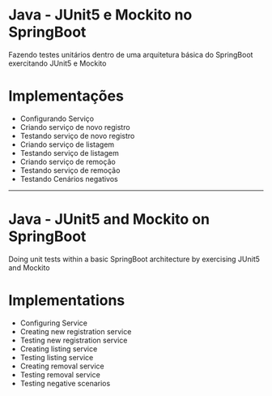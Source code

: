 # Java - JUnit5 e Mockito no SpringBoot

Fazendo testes unitários dentro de uma arquitetura básica do SpringBoot exercitando JUnit5 e Mockito

# Implementações

- Configurando Serviço
- Criando serviço de novo registro
- Testando serviço de novo registro
- Criando serviço de listagem
- Testando serviço de listagem
- Criando serviço de remoção
- Testando serviço de remoção
- Testando Cenários negativos

----------------------------------------------------------------------------------------------------------------------------------

# Java - JUnit5 and Mockito on SpringBoot

Doing unit tests within a basic SpringBoot architecture by exercising JUnit5 and Mockito

# Implementations

- Configuring Service
- Creating new registration service
- Testing new registration service
- Creating listing service
- Testing listing service
- Creating removal service
- Testing removal service
- Testing negative scenarios




